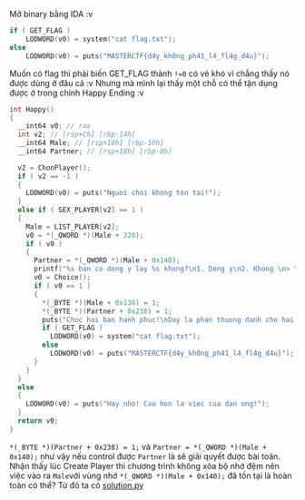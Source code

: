 Mở binary bằng IDA :v
```c
if ( GET_FLAG )
    LODWORD(v0) = system("cat flag.txt");
else
    LODWORD(v0) = puts("MASTERCTF{d4y_kh0ng_ph41_l4_fl4g_d4u}");
```
Muốn có flag thì phải biến GET_FLAG thành `!=0` có vẻ khó vì chẳng thấy nó được dùng ở đâu cả :v
Nhưng mà mình lại thấy một chỗ có thể tận dụng được ở trong chính Happy Ending :v
```c
int Happy()
{
  __int64 v0; // rax
  int v2; // [rsp+Ch] [rbp-14h]
  __int64 Male; // [rsp+10h] [rbp-10h]
  __int64 Partner; // [rsp+18h] [rbp-8h]

  v2 = ChonPlayer();
  if ( v2 == -1 )
  {
    LODWORD(v0) = puts("Nguoi choi khong ton tai!");
  }
  else if ( SEX_PLAYER[v2] == 1 )
  {
    Male = LIST_PLAYER[v2];
    v0 = *(_QWORD *)(Male + 320);
    if ( v0 )
    {
      Partner = *(_QWORD *)(Male + 0x140);
      printf("%s ban co dong y lay %s khong?\n1. Dong y\n2. Khong \n> ", *(_QWORD *)(Male + 0x140), Male);
      v0 = Choice();
      if ( v0 == 1 )
      {
        *(_BYTE *)(Male + 0x138) = 1;
        *(_BYTE *)(Partner + 0x238) = 1;
        puts("Chuc hai ban hanh phuc!\nDay la phan thuong danh cho hai ban");
        if ( GET_FLAG )
          LODWORD(v0) = system("cat flag.txt");
        else
          LODWORD(v0) = puts("MASTERCTF{d4y_kh0ng_ph41_l4_fl4g_d4u}");
      }
    }
  }
  else
  {
    LODWORD(v0) = puts("Hay nho! Cau hon la viec cua dan ong!");
  }
  return v0;
}
```
`*(_BYTE *)(Partner + 0x238) = 1;` và `Partner = *(_QWORD *)(Male + 0x140);` như vậy nếu control được `Partner` là sẽ giải quyết được bài toán.
Nhận thấy lúc Create Player thì chương trình không xóa bộ nhớ đệm nên việc vào ra `Male`với vùng nhớ `*(_QWORD *)(Male + 0x140);` đã tồn tại là hoàn toàn có thể?
Từ đó ta có [solution.py](solution.py)